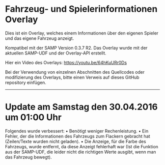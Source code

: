 # Fahrzeug- und Spielerinformationen Overlay
Dies ist ein Overlay, welches einem Informationen über den eigenen Spieler und das eigene Fahrzeug anzeigt.

Kompatibel mit der SAMP Version 0.3.7 R2.
Das Overlay wurde mit der aktuellen SAMP-UDF und der Overlay-API erstellt.

Hier ein Video des Overlays:
https://youtu.be/64hKuURr0Ds

Bei der Verwendung von einzelnen Abschnitten des Quellcodes oder modifizierung des Overlays, bitte einen Verweis auf dieses GitHub repository einfügen.


__________________________________________

# Update am Samstag den 30.04.2016 um 01:00 Uhr
Folgendes wurde verbessert:
• Benötigt weniger Rechenleistung.
• Ein Fehler, der die Informationen des Fahrzeugs zum Flackern gebracht hat (Zeilen/Texte wurden nicht geladen).
• Die Anzeige, für die Farbe des Fahrzeugs, wurde entfernt, da diese Anzeigt fehlerhaft war (Ist die Funktion aus der SAMP-UDF, die leider nicht die richtigen Werte ausgibt, wenn man das Fahrzeug bewegt).
